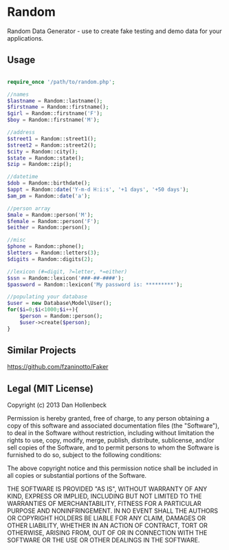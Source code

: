 Random
======

Random Data Generator - use to create fake testing and demo data for your applications.

## Usage ##
```php

require_once '/path/to/random.php';

//names
$lastname = Random::lastname();
$firstname = Random::firstname();
$girl = Random::firstname('F');
$boy = Random::firstname('M');

//address
$street1 = Random::street1();
$street2 = Random::street2();
$city = Random::city();
$state = Random::state();
$zip = Random::zip();

//datetime
$dob = Random::birthdate();
$appt = Random::date('Y-m-d H:i:s', '+1 days', '+50 days');
$am_pm = Random::date('a');

//person array
$male = Random::person('M');
$female = Random::person('F');
$either = Random::person();

//misc
$phone = Random::phone();
$letters = Random::letters(3);
$digits = Random::digits(2);

//lexicon (#=digit, ?=letter, *=either)
$ssn = Random::lexicon('###-##-####');
$password = Random::lexicon('My password is: *********');

//populating your database
$user = new Database\Model\User();
for($i=0;$i<1000;$i++){
	$person = Random::person();
	$user->create($person);
}
```

## Similar Projects ##
https://github.com/fzaninotto/Faker

## Legal (MIT License)

Copyright (c) 2013 Dan Hollenbeck

Permission is hereby granted, free of charge, to any person obtaining a copy of this software and associated documentation files (the "Software"), to deal in the Software without restriction, including without limitation the rights to use, copy, modify, merge, publish, distribute, sublicense, and/or sell copies of the Software, and to permit persons to whom the Software is furnished to do so, subject to the following conditions:

The above copyright notice and this permission notice shall be included in all copies or substantial portions of the Software.

THE SOFTWARE IS PROVIDED "AS IS", WITHOUT WARRANTY OF ANY KIND, EXPRESS OR IMPLIED, INCLUDING BUT NOT LIMITED TO THE WARRANTIES OF MERCHANTABILITY, FITNESS FOR A PARTICULAR PURPOSE AND NONINFRINGEMENT. IN NO EVENT SHALL THE AUTHORS OR COPYRIGHT HOLDERS BE LIABLE FOR ANY CLAIM, DAMAGES OR OTHER LIABILITY, WHETHER IN AN ACTION OF CONTRACT, TORT OR OTHERWISE, ARISING FROM, OUT OF OR IN CONNECTION WITH THE SOFTWARE OR THE USE OR OTHER DEALINGS IN THE SOFTWARE.